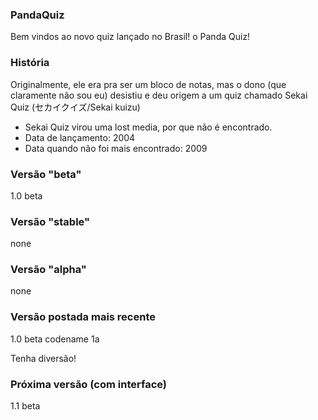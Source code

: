 ### PandaQuiz
 
Bem vindos ao novo quiz lançado no Brasil! o Panda Quiz!

### História

Originalmente, ele era pra ser um bloco de notas, mas o dono (que claramente não sou eu) desistiu e deu origem a um quiz chamado Sekai Quiz (セカイクイズ/Sekai kuizu)
- Sekai Quiz virou uma lost media, por que não é encontrado.
- Data de lançamento: 2004
- Data quando não foi mais encontrado: 2009

### Versão "beta"
1.0 beta
### Versão "stable"
none
### Versão "alpha"
none
### Versão postada mais recente
1.0 beta codename 1a

Tenha diversão!

### Próxima versão (com interface)
1.1 beta
